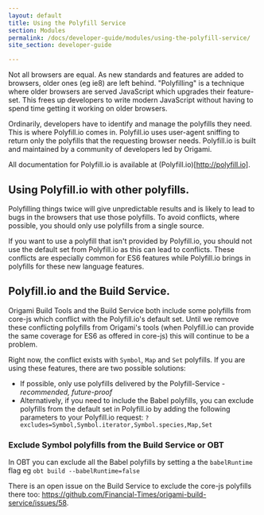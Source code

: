```yaml
---
layout: default
title: Using the Polyfill Service
section: Modules
permalink: /docs/developer-guide/modules/using-the-polyfill-service/
site_section: developer-guide

---
```


Not all browsers are equal. As new standards and features are added to browsers, older ones (eg ie8) are left behind. "Polyfilling" is a technique where older browsers are served JavaScript which upgrades their feature-set. This frees up developers to write modern JavaScript without having to spend time getting it working on older browsers.

Ordinarily, developers have to identify and manage the polyfills they need. This is where Polyfill.io comes in. Polyfill.io uses user-agent sniffing to return only the polyfills that the requesting browser needs. Polyfill.io is built and maintained by a community of developers led by Origami.

All documentation for Polyfill.io is available at (Polyfill.io)[http://polyfill.io].


## Using Polyfill.io with other polyfills.
Polyfilling things twice will give unpredictable results and is likely to lead to bugs in the browsers that use those polyfills. To avoid conflicts, where possible, you should only use polyfills from a single source.

If you want to use a polyfill that isn't provided by Polyfill.io, you should not use the default set from Polyfill.io as this can lead to conflicts. These conflicts are especially common for ES6 features while Polyfill.io brings in polyfills for these new language features.


## Polyfill.io and the Build Service.
Origami Build Tools and the Build Service both include some polyfills from core-js which conflict with the Polyfill.io's default set. Until we remove these conflicting polyfills from Origami's tools (when Polyfill.io can provide the same coverage for ES6 as offered in core-js) this will continue to be a problem.

Right now, the conflict exists with `Symbol`, `Map` and `Set` polyfills. If you are using these features, there are two possible solutions:

- If possible, only use polyfills delivered by the Polyfill-Service - ​*recommended, future-proof*
- Alternatively, if you need to include the Babel polyfills, you can exclude polyfills from the default set in Polyfill.io by adding the following parameters to your Polyfill.io request:  `?excludes=Symbol,Symbol.iterator,Symbol.species,Map,Set`

### Exclude Symbol polyfills from the Build Service or OBT
In OBT you can exclude all the Babel polyfills by setting a the `babelRuntime` flag eg
`obt build --babelRuntime=false`

There is an open issue on the Build Service to exclude the core-js polyfills there too: https://github.com/Financial-Times/origami-build-service/issues/58.
